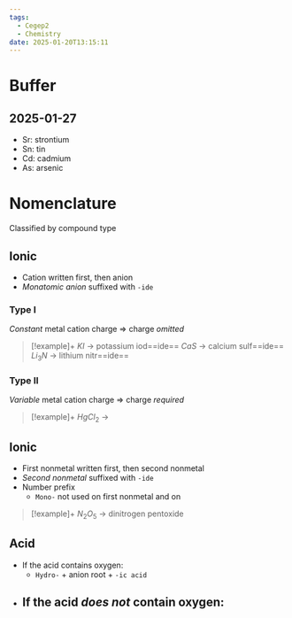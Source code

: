 ```yaml
---
tags:
  - Cegep2
  - Chemistry
date: 2025-01-20T13:15:11
---
```


# Buffer

## 2025-01-27

- Sr: strontium
- Sn: tin
- Cd: cadmium
- As: arsenic

# Nomenclature

Classified by compound type

## Ionic

- Cation written first, then anion
- *Monatomic anion* suffixed with `-ide`

### Type I

*Constant* metal cation charge => charge *omitted*

> [!example]+
> $KI$ -> potassium iod==ide==
> $CaS$ -> calcium sulf==ide==
> $Li_3N$ -> lithium nitr==ide==

### Type II

*Variable* metal cation charge => charge *required*

> [!example]+
> $HgCl_2$ -> 

## Ionic

- First nonmetal written first, then second nonmetal
- *Second nonmetal* suffixed with `-ide`
- Number prefix
	- `Mono-` not used on first nonmetal and on 

> [!example]+ 
> $N_2O_5$ -> dinitrogen pentoxide
> 

## Acid

- If the acid contains oxygen:
	- `Hydro-` + anion root + `-ic acid`
- If the acid *does not* contain oxygen:
	- 